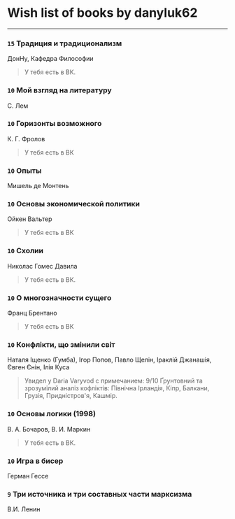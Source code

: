 # Wish list of books by danyluk62
---

### `15` Традиция и традиционализм
ДонНу, Кафедра Философии
> У тебя есть в ВК.

### `10` Мой взгляд на литературу
С. Лем

### `10` Горизонты возможного
К. Г. Фролов
> У тебя есть в ВК

### `10` Опыты
Мишель де Монтень

### `10` Основы экономической политики
Ойкен Вальтер
> У тебя есть в ВК

### `10` Схолии
Николас Гомес Давила
> У тебя есть в ВК.

### `10` О многозначности сущего
Франц Брентано
> У тебя есть в ВК

### `10` Конфлікти, що змінили світ
Наталя Іщенко (Гумба), Ігор Попов, Павло Щелін, Іраклій Джанашія, Євген Єнін, Ілія Куса
> Увидел у Daria Varyvod с примечанием: 9/10 Ґрунтовний та зрозумілий аналіз кофліктів: Північна Ірландія, Кіпр, Балкани, Грузія, Придністров'я, Кашмір.

### `10` Основы логики (1998)
В. А. Бочаров, В. И. Маркин
> У тебя есть в ВК.

### `10` Игра в бисер
Герман Гессе

### `9` Три источника и три составных части марксизма
В.И. Ленин


